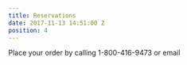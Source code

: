 ```yaml
---
title: Reservations
date: 2017-11-13 14:51:00 Z
position: 4
---
```


<p>Place your order by calling 1-800-416-9473 or email<a href="mailto:becky.arnett@athletesinaction.org"></a></p>


